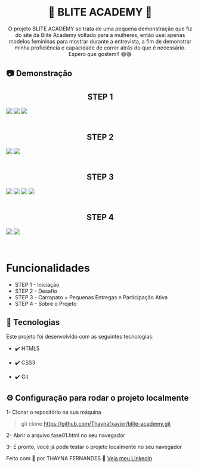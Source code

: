 <h1 align="center">🚀 BLITE ACADEMY 🚀</h1>

<p align="center">O projeto BLITE ACADEMY se trata de uma pequena demonstração que fiz do site da Blite Academy voltado para a mulheres, então usei apenas modelos femininas para mostrar durante a entrevista, a fim de demonstrar minha proficiência e capacidade de correr atrás do que é necessário. Espero que gostem!! 😄😄</p>

## :camera: Demonstração

<p align="center">
  <h2 align="center">STEP 1</h2>
  <img src="./git-img/step1/image2.jpeg">
  <img src="./git-img/step1/image1.jpeg">
  <img src="./git-img/step1/image3.jpeg"><br><br>

  <h2 align="center">STEP 2</h2>
  <img src="./git-img/step2/image1.jpeg">
  <img src="./git-img/step2/image2.jpeg"><br><br>

  
  <h2 align="center">STEP 3</h2>
  <img src="./git-img/step3/image1.jpeg">
  <img src="./git-img/step3/image2.jpeg">
  <img src="./git-img/step3/image3.jpeg">
  <img src="./git-img/step3/image4.jpeg"><br><br>

  <h2 align="center">STEP 4</h2>
  <img src="./git-img/step4/image1.jpeg">
  <img src="./git-img/step4/image2.jpeg"><br>
</p>
<br/>

# Funcionalidades

 - STEP 1 - Iniciação
 - STEP 2 - Desafio
 - STEP 3 - Carrapato + Pequenas Entregas e Participação Ativa
 - STEP 4 - Sobre o Projeto

## 🚀 Tecnologias

Este projeto foi desenvolvido com as seguintes tecnologias:

- ✔️ HTML5

- ✔️ CSS3

- ✔️ Git


## ⚙ Configuração para rodar o projeto localmente

1- Clonar o repositório na sua máquina
> git clone https://github.com/Thaynafxavier/blite-academy.git

2- Abrir o arquivo fase01.html no seu navegador

3- E pronto, você já pode testar o projeto localmente no seu navegador



Feito com 💜 por THAYNA FERNANDES 👋 [Veja meu Linkedin](https://www.linkedin.com/in/thaynafxavier/)
<br>

